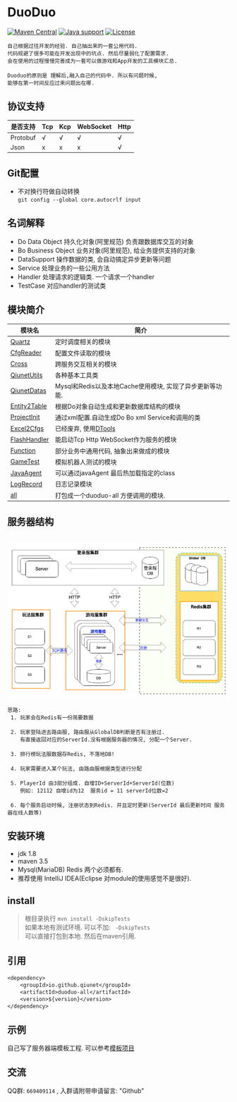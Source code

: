 # DuoDuo
[![Maven Central](https://img.shields.io/maven-central/v/io.github.qiunet/duoduo-all?logo=apache-maven&logoColor=white)](https://search.maven.org/artifact/io.github.qiunet/duoduo-all)
[![Java support](https://img.shields.io/badge/Java-17+-green?logo=java&logoColor=white)](https://openjdk.java.net/)
[![License](https://img.shields.io/badge/license-apache--2.0-green)](https://www.apache.org/licenses/LICENSE-2.0.html)

[//]: # ([![GitHub Contributors]&#40;https://img.shields.io/github/contributors/qiunet/DuoDuo&#41;]&#40;https://github.com/qiunet/DuoDuo/graphs/contributors&#41;)

    自己根据过往开发的经验. 自己抽出来的一套公用代码.
    代码规避了很多可能在开发出现中的坑点. 然后尽量弱化了配置需求. 
    会在使用的过程慢慢完善成为一套可以做游戏和App开发的工具模块汇总.
    
    Duoduo的原则是 理解后,融入自己的代码中. 所以有问题时候,
    能够在第一时间反应过来问题出在哪.

	
## 协议支持
| 是否支持     | Tcp | Kcp | WebSocket | Http |
|----------|-----|-----|-----------|------|
| Protobuf | √   | √   | √         | √    |
| Json     | x   | x   | x         | √    |

## Git配置
 - 不对换行符做自动转换<br />
`git config --global core.autocrlf input`

## 名词解释
* Do Data Object 持久化对象(阿里规范) 负责跟数据库交互的对象
* Bo Business Object 业务对象(阿里规范), 给业务提供支持的对象
* DataSupport 操作数据的类, 会自动搞定异步更新等问题
* Service    处理业务的一些公用方法
* Handler   处理请求的逻辑类. 一个请求一个handler
* TestCase  对应handler的测试类 

## 模块简介

| 模块名                                 | 简介                                                     |
| -------------------------------------- | -------------------------------------------------------- |
| [Quartz](Quartz/README.md)             | 定时调度相关的模块                                       |
| [CfgReader](CfgReader/README.md)       | 配置文件读取的模块                                       |
| [Cross](Cross/README.md)       		 | 跨服务交互相关的模块                                       |
| [QiunetUtils](QiunetUtils/README.md)   | 各种基本工具类                                           |
| [QiunetDatas](QiunetDatas/README.md)   | Mysql和Redis以及本地Cache使用模块, 实现了异步更新等功能. |
| [Entity2Table](Entity2Table/README.md) | 根据Do对象自动生成和更新数据库结构的模块                 |
| [ProjectInit](ProjectInit/README.md)   | 通过xml配置.自动生成Do Bo xml Service和调用的类          |
| [Excel2Cfgs](Excel2Cfgs/README.md)     | 已经废弃, 使用[DTools](https://github.com/qiunet/DTools)              |
| [FlashHandler](FlashHandler/README.md) | 能启动Tcp Http WebSocket作为服务的模块                   |
| [Function](Function/README.md)         | 部分业务中通用代码, 抽象出来做成的模块                   |
| [GameTest](GameTest/README.md)         | 模拟机器人测试的模块                                     |
| [JavaAgent](JavaAgent/README.md)       | 可以通过javaAgent 最后热加载指定的class                  |
| [LogRecord](LogRecord/README.md)         | 日志记录模块                                             |
| [all](all/README.md)                   | 打包成一个duoduo-all 方便调用的模块.                     |



## 服务器结构

​	![服务器项目结构](all/img/ServerConstructor.png)

	思路:
	 1. 玩家会在Redis有一份简要数据
     
     2. 玩家登陆进去路由服, 路由服从GlobalDB判断是否有注册过. 
    	有直接返回对应的ServerId.没有根据服务器的情况, 分配一个Server.
     
     3. 排行榜玩法服数据存Redis, 不落地DB!
     
     4. 玩家需要进入某个玩法, 由路由服根据类型进行分配
     
     5. PlayerId 由3部分组成. 自增ID+ServerId+ServerId(位数)
    	例如: 12112 自增id为12  服务id = 11 serverId位数=2
    
     6. 每个服务启动时候, 注册状态到Redis. 并且定时更新(ServerId 最后更新时间 服务器在线人数等)

## 安装环境

* jdk 1.8
* maven 3.5
* Mysql(MariaDB) Redis 两个必须都有.
* 推荐使用 IntelliJ IDEA(Eclipse 对module的使用感觉不是很好).

## install
> 根目录执行 `mvn install -DskipTests` <br />
> 如果本地有测试环境. 可以不加: ` -DskipTests` <br />
可以直接打包到本地. 然后在maven引用.

## 引用
	<dependency>
		<groupId>io.github.qiunet</groupId>
		<artifactId>duoduo-all</artifactId>
		<version>${version}</version>
	</dependency>

## 示例
自己写了服务器端模板工程. 可以参考[模板项目](https://github.com/qiunet/DuoDuoTemplate)

## 交流
QQ群: `669409114` , 入群请附带申请留言: "Github"
